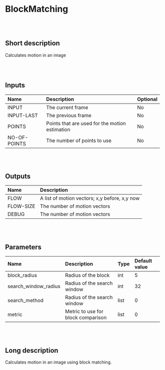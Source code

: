 # BlockMatching


<br><br>
## Short description

Calculates motion in an image

<br><br>

## Inputs

|Name|Description|Optional|
|:----|:-----------|:-------|
|INPUT|The current frame|No|
|INPUT-LAST|The previous frame|No|
|POINTS|Points that are used for the motion estimation|No|
|NO-OF-POINTS|The number of points to use|No|

<br><br>

## Outputs

|Name|Description|
|:----|:-----------|
|FLOW|A list of motion vectors; x,y before, x,y now|
|FLOW-SIZE|The number of motion vectors|
|DEBUG|The number of motion vectors|

<br><br>

## Parameters

|Name|Description|Type|Default value|
|:----|:-----------|:----|:-------------|
|block_radius|Radius of the block|int|5|
|search_window_radius|Radius of the search window|int|32|
|search_method|Radius of the search window|list|0|
|metric|Metric to use for block comparison|list|0|

<br><br>
## Long description
Calculates motion in an image using block matching.